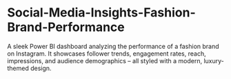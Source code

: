 # Social-Media-Insights-Fashion-Brand-Performance
A sleek Power BI dashboard analyzing the performance of a fashion brand on Instagram. It showcases follower trends, engagement rates, reach, impressions, and audience demographics – all styled with a modern, luxury-themed design.
